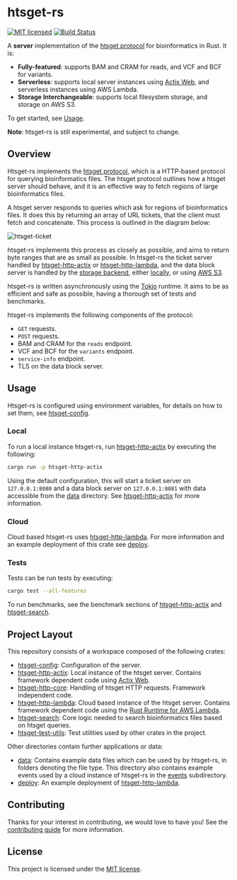 # htsget-rs

[![MIT licensed][mit-badge]][mit-url]
[![Build Status][actions-badge]][actions-url]

[mit-badge]: https://img.shields.io/badge/license-MIT-blue.svg
[mit-url]: https://github.com/umccr/htsget-rs/blob/main/LICENSE
[actions-badge]: https://github.com/umccr/htsget-rs/actions/workflows/action.yml/badge.svg
[actions-url]: https://github.com/umccr/htsget-rs/actions?query=workflow%3Atests+branch%3Amain


A **server** implementation of the [htsget protocol][htsget-protocol] for bioinformatics in Rust. It is:
* **Fully-featured**: supports BAM and CRAM for reads, and VCF and BCF for variants.
* **Serverless**: supports local server instances using [Actix Web][actix-web], and serverless instances using AWS Lambda.
* **Storage Interchangeable**: supports local filesystem storage, and storage on AWS S3.

To get started, see [Usage].

**Note**: htsget-rs is still experimental, and subject to change.

[actix-web]: https://github.com/actix/actix-web
[Usage]: #usage

## Overview

Htsget-rs implements the [htsget protocol][htsget-protocol], which is a HTTP-based protocol for querying bioinformatics files. 
The htsget protocol outlines how a htsget server should behave, and it is an effective way to fetch regions of large bioinformatics files. 

A htsget server responds to queries which ask for regions of bioinformatics files. It does this by returning an array of URL
tickets, that the client must fetch and concatenate. This process is outlined in the diagram below:

![htsget-ticket][htsget-ticket]

htsget-rs implements this process as closely as possible, and aims to return byte ranges that are as small as possible. 
In htsget-rs the ticket server handled by [htsget-http-actix] or [htsget-http-lambda], and the data 
block server is handled by the [storage backend][storage-backend], either [locally][local-storage], or using [AWS S3][s3-storage].

htsget-rs is written asynchronously using the [Tokio] runtime. It aims to be as efficient and safe as possible, having
a thorough set of tests and benchmarks.

htsget-rs implements the following components of the protocol:
* `GET` requests.
* `POST` requests.
* BAM and CRAM for the `reads` endpoint.
* VCF and BCF for the `variants` endpoint.
* `service-info` endpoint. 
* TLS on the data block server. 

[htsget-protocol]: http://samtools.github.io/hts-specs/htsget.html
[htsget-ticket]: https://samtools.github.io/hts-specs/pub/htsget-ticket.png
[storage-backend]: htsget-search/src/storage
[local-storage]: htsget-search/src/storage/local.rs
[s3-storage]: htsget-search/src/storage/aws.rs
[tokio]: https://github.com/tokio-rs/tokio

## Usage

Htsget-rs is configured using environment variables, for details on how to set them, see [htsget-config].

### Local
To run a local instance htsget-rs, run [htsget-http-actix] by executing the following:
```sh
cargo run -p htsget-http-actix
```
Using the default configuration, this will start a ticket server on `127.0.0.1:8080` and a data block server on `127.0.0.1:8081`
with data accessible from the [data] directory. See [htsget-http-actix] for more information.

### Cloud
Cloud based htsget-rs uses [htsget-http-lambda]. For more information and an example deployment of this crate see 
[deploy].

### Tests

Tests can be run tests by executing:

```sh
cargo test --all-features
```

To run benchmarks, see the benchmark sections of [htsget-http-actix][htsget-http-actix-benches] and [htsget-search][htsget-search-benches].

[htsget-http-actix-benches]: htsget-http-actix/README.md#Benchmarks
[htsget-search-benches]: htsget-search/README.md#Benchmarks

## Project Layout

This repository consists of a workspace composed of the following crates:

- [htsget-config]: Configuration of the server.
- [htsget-http-actix]: Local instance of the htsget server. Contains framework dependent code using [Actix Web][actix-web].
- [htsget-http-core]: Handling of htsget HTTP requests. Framework independent code.
- [htsget-http-lambda]: Cloud based instance of the htsget server. Contains framework dependent
code using the [Rust Runtime for AWS Lambda][aws-lambda-rust-runtime].
- [htsget-search]: Core logic needed to search bioinformatics files based on htsget queries.
- [htsget-test-utils]: Test utilities used by other crates in the project.

Other directories contain further applications or data:
- [data]: Contains example data files which can be used by by htsget-rs, in folders denoting the file type.
This directory also contains example events used by a cloud instance of htsget-rs in the [events][data-events] subdirectory.
- [deploy]: An example deployment of [htsget-http-lambda].

[htsget-config]: htsget-config
[htsget-http-actix]: htsget-http-actix
[htsget-http-core]: htsget-http-core
[htsget-http-lambda]: htsget-http-lambda
[htsget-search]: htsget-search
[htsget-test-utils]: htsget-test-utils

[data]: data
[deploy]: deploy

[actix-web]: https://actix.rs/
[aws-lambda-rust-runtime]: https://github.com/awslabs/aws-lambda-rust-runtime
[data-events]: data/events

## Contributing

Thanks for your interest in contributing, we would love to have you! 
See the [contributing guide][contributing] for more information.

[contributing]: CONTRIBUTING.md

## License

This project is licensed under the [MIT license][license].

[htsget-http-actix]: htsget-http-actix
[htsget-http-lambda]: htsget-http-lambda
[license]: LICENSE
